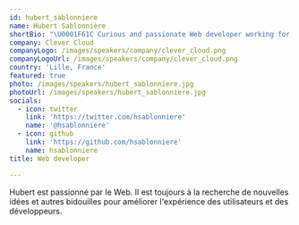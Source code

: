 ```yaml
---
id: hubert_sablonniere
name: Hubert Sablonnière
shortBio: "\U0001F61C Curious and passionate Web developer working for @clever_cloud"
company: Clever Cloud
companyLogo: /images/speakers/company/clever_cloud.png
companyLogoUrl: /images/speakers/company/clever_cloud.png
country: 'Lille, France'
featured: true
photo: /images/speakers/hubert_sablonniere.jpg
photoUrl: /images/speakers/hubert_sablonniere.jpg
socials:
  - icon: twitter
    link: 'https://twitter.com/hsablonniere'
    name: '@hsablonniere'
  - icon: github
    link: 'https://github.com/hsablonniere'
    name: hsablonniere
title: Web developer

---
```


Hubert est passionné par le Web. Il est toujours à la recherche de nouvelles idées et autres bidouilles pour améliorer l'expérience des utilisateurs et des développeurs.
